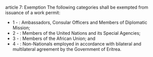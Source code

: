 article 7: Exemption
The following categories shall be exempted from issuance of a work permit:
<ul>
			<li>1 - : Ambassadors, Consular Officers and Members of Diplomatic Mission;<ul>
			</ul></li>			<li>2 - : Members of the United Nations and its Special Agencies;<ul>
			</ul></li>			<li>3 - : Members of the African Union; and<ul>
			</ul></li>			<li>4 - : Non-Nationals employed in accordance with bilateral and multilateral agreement by the Government of Eritrea.<ul>
			</ul></li></ul>